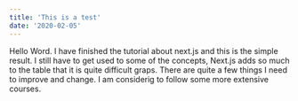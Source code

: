 ```yaml
---
title: 'This is a test'
date: '2020-02-05'
---
```


Hello Word. I have finished the tutorial about next.js and this is the simple result.
I still have to get used to some of the concepts, Next.js adds so much to the table that it is quite difficult  graps.
There are quite a few things I need to improve and change. I am considerig to follow some more extensive courses.
